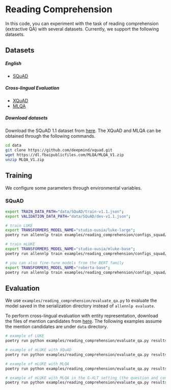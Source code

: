 # Reading Comprehension
In this code, you can experiment with the task of reading comprehension (extractive QA) with several datasets. Currently, we support the following datasets.

## Datasets 

#####  English 
* [SQuAD](https://aclanthology.org/D16-1264/)

##### Cross-lingual Evaluation
* [XQuAD](https://aclanthology.org/2020.acl-main.421/)
* [MLQA](https://aclanthology.org/2020.acl-main.653/)

##### Download datasets
Download the SQuAD 1.1 dataset from [here](https://deepai.org/dataset/squad).
The XQuAD and MLQA can be obtained through the following commands.
```bash
cd data
git clone https://github.com/deepmind/xquad.git
wget https://dl.fbaipublicfiles.com/MLQA/MLQA_V1.zip
unzip MLQA_V1.zip
```

## Training
We configure some parameters through environmental variables.  

### SQuAD
```bash
export TRAIN_DATA_PATH="data/SQuAD/train-v1.1.json";
export VALIDATION_DATA_PATH="data/SQuAD/dev-v1.1.json";

# train LUKE
export TRANSFORMERS_MODEL_NAME="studio-ousia/luke-large";
poetry run allennlp train examples/reading_comprehension/configs_squad/transformers_luke_with_entity_aware_attention.jsonnet -s results/reading_comprehension/luke-large --include-package examples -o '{"trainer.cuda_device": 0, "trainer.use_amp": true}'

# train mLUKE
export TRANSFORMERS_MODEL_NAME="studio-ousia/mluke-base";
poetry run allennlp train examples/reading_comprehension/configs_squad/transformers_luke.jsonnet -s results/reading_comprehension/mluke-base --include-package examples -o '{"trainer.cuda_device": 0, "trainer.use_amp": true}'

# you can also fine-tune models from the BERT family
export TRANSFORMERS_MODEL_NAME="roberta-base";
poetry run allennlp train examples/reading_comprehension/configs_squad/transformers.jsonnet  -s results/reading_comprehension/roberta-base --include-package examples
```

## Evaluation
We use `examples/reading_comprehension/evaluate_qa.py` to evaluate the model saved in the serialization directory instead of `allennlp evaluate`.


To perform cross-lingual evaluation with entity representation, download the files of mention candidates from [here](https://drive.google.com/file/d/12m-mV8sud4F3yXtiVh5QXp3SBPLh_Eje/view?usp=sharing).
The following examples assume the mention candidates are under `data` directory.

```bash
# example of LUKE
poetry run python examples/reading_comprehension/evaluate_qa.py results/reading_comprehension/luke-large data/SQuAD/dev-v1.1.json --mention-candidate-files '{"en-en": "examples/reading_comprehension/mention_candidates/squad/train-dev-v1.1.json"}' --cuda-device 0

# example of mLUKE with XQuAD
poetry run python examples/reading_comprehension/evaluate_qa.py results/reading_comprehension/mluke-base data/xquad/xquad.ar.json --mention-candidate-files '{"en-ar": "data/squad_mention_candidates/xquad/dev-v1.1.ar.json"}' --cuda-device 0

# example of mLUKE with MLQA
poetry run python examples/reading_comprehension/evaluate_qa.py results/reading_comprehension/mluke-base data/MLQA_V1/test/test-context-zh-question-zh.json --mention-candidate-files '{"zh-zh": "data/squad_mention_candidates/mlqa/test-context-zh-question-zh.json"}' --cuda-device 0

# example of mLUKE with MLQA in the G-XLT setting (the question and context are in different languages)
poetry run python examples/reading_comprehension/evaluate_qa.py results/reading_comprehension/mluke-base data/MLQA_V1/test/test-context-en-question-zh.json --mention-candidate-files '{"en-en": "data/squad_mention_candidates/mlqa/test-context-en-question-en.json", "en-zh": "data/squad_mention_candidates/mlqa/test-context-en-question-zh.trans.json"}' --cuda-device 0
```
